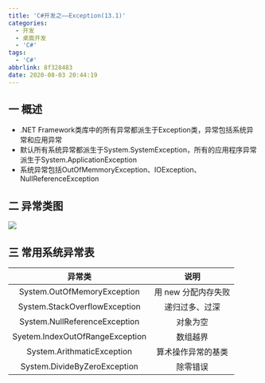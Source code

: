 ```yaml
---
title: 'C#开发之——Exception(13.1)'
categories:
  - 开发
  - 桌面开发
  - 'C#'
tags:
  - 'C#'
abbrlink: 8f328483
date: 2020-08-03 20:44:19
---
```

## 一 概述

* .NET Framework类库中的所有异常都派生于Exception类，异常包括系统异常和应用异常
* 默认所有系统异常都派生于System.SystemException，所有的应用程序异常派生于System.ApplicationException
* 系统异常包括OutOfMemmoryException、IOException、NullReferenceException

<!--more-->

## 二 异常类图

![][1]

## 三 常用系统异常表

|           **异常类**            |      **说明**       |
| :-----------------------------: | :-----------------: |
|   System.OutOfMemoryException   | 用 new 分配内存失败 |
|  System.StackOverflowException  |   递归过多、过深    |
|  System.NullReferenceException  |      对象为空       |
| Syetem.IndexOutOfRangeException |      数组越界       |
|   System.ArithmaticException    | 算术操作异常的基类  |
|  System.DivideByZeroException   |      除零错误       |





[1]:https://cdn.jsdelivr.net/gh/pgzxc/CDN/blog-image/csharp-exception-struct.png